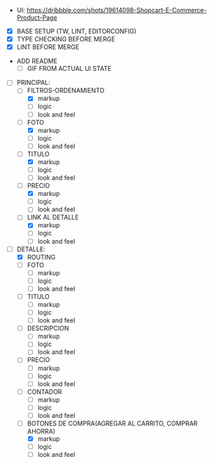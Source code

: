 - UI: https://dribbble.com/shots/19614098-Shopcart-E-Commerce-Product-Page

- [x] BASE SETUP (TW, LINT, EDITORCONFIG)
- [x] TYPE CHECKING BEFORE MERGE
- [x] LINT BEFORE MERGE
- ADD README
	- [ ] GIF FROM ACTUAL UI STATE
- [ ] PRINCIPAL:
  - [ ] FILTROS-ORDENAMIENTO
    - [x] markup
    - [ ] logic
    - [ ] look and feel
  - [ ] FOTO
    - [x] markup
    - [ ] logic
    - [ ] look and feel
  - [ ] TITULO
    - [x] markup
    - [ ] logic
    - [ ] look and feel
  - [ ] PRECIO
    - [x] markup
    - [ ] logic
    - [ ] look and feel
  - [ ] LINK AL DETALLE
    - [x] markup
    - [ ] logic
    - [ ] look and feel

- [ ] DETALLE:
  - [x] ROUTING
  - [ ] FOTO
    - [ ] markup
    - [ ] logic
    - [ ] look and feel
  - [ ] TITULO
    - [ ] markup
    - [ ] logic
    - [ ] look and feel
  - [ ] DESCRIPCION
    - [ ] markup
    - [ ] logic
    - [ ] look and feel
  - [ ] PRECIO
    - [ ] markup
    - [ ] logic
    - [ ] look and feel
  - [ ] CONTADOR
    - [ ] markup
    - [ ] logic
    - [ ] look and feel
  - [ ] BOTONES DE COMPRA(AGREGAR AL CARRITO, COMPRAR AHORRA)
    - [x] markup
    - [ ] logic
    - [ ] look and feel
